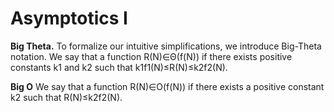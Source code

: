 # Asymptotics I

__Big Theta.__ To formalize our intuitive simplifications, we introduce Big-Theta notation. We say that a function R(N)∈Θ(f(N)) if there exists positive constants k1 and k2 such that k1f1(N)≤R(N)≤k2f2(N).

__Big O__ We say that a function R(N)∈O(f(N)) if there exists a positive constant k2 such that R(N)≤k2f2(N).